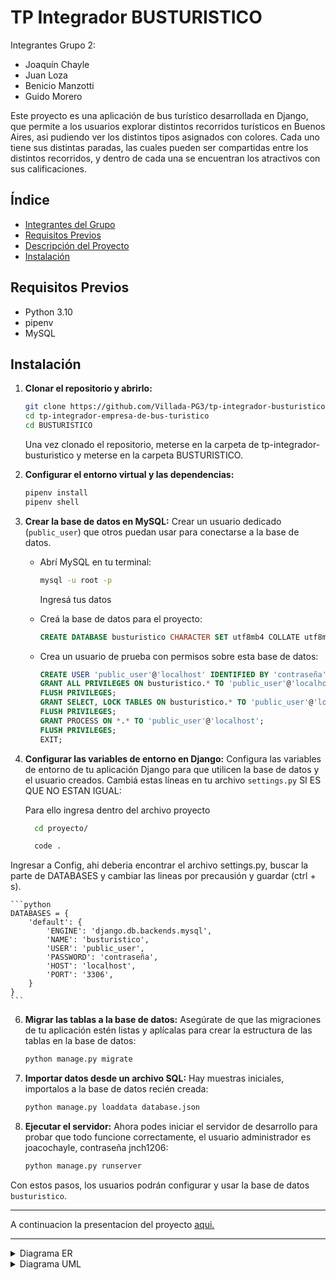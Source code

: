 # TP Integrador BUSTURISTICO
Integrantes Grupo 2:
- Joaquín Chayle
- Juan Loza
- Benicio Manzotti
- Guido Morero

Este proyecto es una aplicación de bus turístico desarrollada en Django, que permite a los usuarios explorar distintos recorridos turísticos en Buenos Aires, asi pudiendo ver los distintos tipos asignados con colores. Cada uno tiene sus distintas paradas, las cuales pueden ser compartidas entre los distintos recorridos, y dentro de cada una se encuentran los atractivos con sus calificaciones. 

## Índice

- [Integrantes del Grupo](#integrantes-del-grupo)
- [Requisitos Previos](#requisitos-previos)
- [Descripción del Proyecto](#descripción-del-proyecto)
- [Instalación](#instalación)


## Requisitos Previos

- Python 3.10
- pipenv
- MySQL


## Instalación

1. **Clonar el repositorio y abrirlo:**
    ```bash
    git clone https://github.com/Villada-PG3/tp-integrador-busturistico.git
    cd tp-integrador-empresa-de-bus-turistico
    cd BUSTURISTICO
    ```
    Una vez clonado el repositorio, meterse en la carpeta de tp-integrador-busturistico y meterse en la carpeta BUSTURISTICO.

2. **Configurar el entorno virtual y las dependencias:**
    ```bash
    pipenv install
    pipenv shell
    ```

3. **Crear la base de datos en MySQL:**
   Crear un usuario dedicado (`public_user`) que otros puedan usar para conectarse a la base de datos. 

    - Abrí MySQL en tu terminal:
      ```bash
      mysql -u root -p
      ```
      Ingresá tus datos

    - Creá la base de datos para el proyecto:
      ```sql
      CREATE DATABASE busturistico CHARACTER SET utf8mb4 COLLATE utf8mb4_unicode_ci;
      ```

    - Crea un usuario de prueba con permisos sobre esta base de datos:
      ```sql
      CREATE USER 'public_user'@'localhost' IDENTIFIED BY 'contraseña';
      GRANT ALL PRIVILEGES ON busturistico.* TO 'public_user'@'localhost';
      FLUSH PRIVILEGES;
      GRANT SELECT, LOCK TABLES ON busturistico.* TO 'public_user'@'localhost';
      FLUSH PRIVILEGES;
      GRANT PROCESS ON *.* TO 'public_user'@'localhost';
      FLUSH PRIVILEGES;
      EXIT;
      ```

4. **Configurar las variables de entorno en Django:**
   Configura las variables de entorno de tu aplicación Django para que utilicen la base de datos y el usuario creados. Cambiá estas líneas en tu archivo `settings.py` SI ES QUE NO ESTAN IGUAL:

   Para ello ingresa dentro del archivo proyecto
    ```bash
      cd proyecto/

      code .
    ```
Ingresar a  Config, ahi deberia encontrar el archivo settings.py, buscar la parte de DATABASES y cambiar las lineas por precausión y guardar (ctrl + s).
    

    ```python
    DATABASES = {
        'default': {
            'ENGINE': 'django.db.backends.mysql',
            'NAME': 'busturistico',
            'USER': 'public_user',
            'PASSWORD': 'contraseña',
            'HOST': 'localhost',
            'PORT': '3306',
        }
    }
    ```

6. **Migrar las tablas a la base de datos:**
   Asegúrate de que las migraciones de tu aplicación estén listas y aplícalas para crear la estructura de las tablas en la base de datos:

    ```bash
    python manage.py migrate
    ```

7. **Importar datos desde un archivo SQL:**
   Hay muestras iniciales, importalos a la base de datos recién creada:

    ```bash
    python manage.py loaddata database.json
    ```

8. **Ejecutar el servidor:**
   Ahora podes iniciar el servidor de desarrollo para probar que todo funcione correctamente, el usuario administrador es joacochayle, contraseña jnch1206:

    ```bash
    python manage.py runserver
    ```

Con estos pasos, los usuarios podrán configurar y usar la base de datos `busturistico`.

---

A continuacion la presentacion del proyecto [aqui.](https://www.canva.com/design/DAGU3IV5P-M/LEJ5PI1A-aX7SgZvf09yeg/view?utm_content=DAGU3IV5P-M&utm_campaign=designshare&utm_medium=link&utm_source=editor)

---
<details>
<summary>Diagrama ER</summary>

```mermaid
erDiagram

  
    Viaje}|--||Recorrido : ejecutan

    Recorrido{
        varchar nombre
        varchar codigo_alfanumerico PK
        time hora_inicio
        time hora_fin
        time frecuencia
    }
    
    Recorrido||--|{Orden_parada : tienen
    

    Chofer||--|{Viaje : realiza

    Viaje{
        int id_viaje PK
        int legajo FK
        int num_unidad FK
        varchar codigo_alfanumerico FK
        int id_estadoV FK
        time horario_inicio_programado
        time horario_fin_programado
        date fecha_viaje
        datetime marca_inicio_viaje_real
        datetime marca_fin_viaje_real
    }

    Viaje}|--||Estado_viaje : tienen

    Estado_viaje{
        int id_estadoV PK
        varchar nombre
        varchar descripcion
    }
    

    Viaje}|--||Bus : se_le_asigna

    Chofer{
        int legajo PK
        varchar nombre
        varchar apellido
        
    }
    Bus{
        varchar patente 
        int num_unidad PK
        date fecha_compra
        int id_estadoB FK
    }

    Bus}|--||Estado_bus : tienen

    Estado_bus{
        int id_estadoB PK
        varchar nombre
        varchar descripcion
    }

    Parada}|--||Tipo_parada : tiene

    Tipo_parada{
        int id_tipo_parada PK
        varchar nombre_tipo_parada
        varchar descripcion
    }
    Parada{
        int id_parada PK
        int id_tipo_parada FK
        varchar nombre
        varchar direccion
        varchar descripcion
        longblob imagen
    }

    Parada||--|{atractivoXparada : tiene
    Parada||--|{Orden_parada : esta

    atractivoXparada{
        int id_atractivoXparada PK
        int id_atractivo FK
        int id_parada FK
    }
    
    atractivoXparada}|--||Atractivo : tienen

    Atractivo{
        int id_atractivo PK
        varchar nombre
        varchar descripcion
        float calificacion
    }

    Orden_parada{
        int id_ord_parada PK
        int id_parada FK
        int codigo_alfanumerico FK
        int asignacion_paradas
    }

```
</details>

<details>
<summary>Diagrama UML</summary>

```mermaid

classDiagram

    class EstadoBus {
        +nombre: str
        +descripcion: str
        +__str__()
    }

    class EstadoViaje {
        +nombre: str
        +descripcion: str
        +__str__()
    }

    class Recorrido {
        +nombre: str
        +codigo_alfanumerico: str
        +hora_inicio: Time
        +hora_fin: Time
        +frecuencia: Time
        +__str__()
    }

    class Parada {
        +nombre: str
        +direccion: str
        +descripcion: str
        +imagen: bool
        +tipo_parada: tipo_parada
        +__str__()
    }

    class TipoParada {
        +nombre_tipo_parada: str
        +descripcion: str
        +__str__()
    }

    class Atractivo {
        +nombre: str
        +descripcion: str
        +calificacion: float
        +__str__()
    }

    class AtractivoXParada {
        +parada: parada
        +atractivo: atractivo
    }

    class OrdenParada {
        +parada: parada
        +recorrido: recorrido
        +asignacion_paradas: int
    }

    class Bus {
        +patente: str
        +num_unidad: int
        +fecha_compra: date
        +estado_bus: estad_bus
        +clean()
        +save()
        +__str__()
    }

    class Chofer {
        +legajo: int
        +nombre: str
        +apellido: str
        +__str__()
    }

    class Viaje {
        +chofer[]: listachoferes
        +bus[]: listabuses
        +recorrido[]: listarecorridos
        +estado_viaje: estado_viaje
        +horario_inicio_programado: time
        +horario_fin_programado: time
        +fecha_viaje: date
        +marca_inicio_viaje_real: DateTime
        +marca_fin_viaje_real: DateTime
        +__str__()
    }

    EstadoBus "1" <-- Bus
    EstadoViaje "1" <-- Viaje
   
    TipoParada "1" <-- Parada
    AtractivoXParada "1..*" <-- Parada
    AtractivoXParada "1..*" <-- Atractivo
    OrdenParada "1..*" <-- Parada
    OrdenParada "1..*" <-- Recorrido
    Bus "1"<-- Viaje
    Chofer "1" <-- Viaje
    Recorrido  --> "1..*" Viaje
    EstadoViaje "1" <-- Viaje







    
    RecorridoListView --> Recorrido
    ListaRecorridosView --> Recorrido
    RecorridoDetailView --> ControladorRecorrido
    NuevoRecorridoView --> ControladorRecorridoNuevo
    ControladorRecorrido ..> Recorrido
    ControladorRecorridoNuevo ..> Recorrido




    class ControladorRecorrido {
    <<controlador>>
        +obtener_recorrido_y_paradas()
        +detail_recorrido()
    }

    class ListaRecorridosView {
    <<interface>>
        +is_superuser()
        +get()
        +post()
    }

    class RecorridoListView {
    <<interface>>
        recorridos
    }

    class RecorridoDetailView {
    <<interface>>
        +get()
    }

    class ControladorRecorridoNuevo {
    <<controlador>>
        +validar_recorrido()
        +create_recorrido()
    }

    class NuevoRecorridoView {
    <<interface>>
        +validar_formulario()
    }


    ParadaDetailView --> Parada
    ParadaDetailView --> AtractivoXParada
    ControladorParada ..> Parada
    ListaParadasView --> ControladorParada
    CrearParadaView --> ControladorParada

    class ParadaDetailView {
    <<interface>>
        +get()
    }

    class ControladorParada {
    <<controlador>>
        
        +crear_parada()
        +listar_paradas()
        +eliminar_parada()
    }

    class ListaParadasView{
    <<interface>>
        +validar_superusuario()
        +get()
        +post()
    }
    class CrearParadaView{
    <<interface>>
        +validar_formulario()
    }
    
    GestionParadaRecorridoView --> ControladorParadaRecorrido
    ControladorParadaRecorrido ..> OrdenParada

    class GestionParadaRecorridoView{
    <<interface>>
        +validar_superusuario()
        +get()
        +post()
    
    }

    class ControladorParadaRecorrido{
    <<controlador>>
        +obtener_contexto_gestion()
        +procesar_peticion()
        +_procesar_agregar()
        +_procesar_eliminar()
        +_validar_orden_parada()
    }

    MarcarViajeView --> Chofer
    MarcarViajeView --> Viaje
    ViajeListView --> Viaje
    ViajeDetailView --> Viaje
    CrearViajeView --> Bus
    CrearViajeView --> EstadoViaje
    CrearViajeView --> Viaje
    EditarViajeView --> Viaje
    EditarViajeView --> Bus
    EditarViajeView --> EstadoViaje
    ViajeController ..> Viaje



    class MarcarViajeView {
    <<interface>>
        +get()
        +post()
    }

    class ViajeListView {
    <<interface>>
        +get()
        +post()
    }

    class ViajeDetailView {
    <<interface>>
        +get()
    }

    class CrearViajeView {
    <<interface>>
        +get()
        +validar_formulario()
    }

    class EditarViajeView {
    <<interface>>
        +get()
        +validar_formulario()
    }

    class ViajeController {
    <<controlador>>
        +crear_viaje()
        +eliminar_viaje()
    }

    BusListView --> Bus
    CrearBusView --> BusController
    BusController ..> Bus


    class BusListView {
    <<interface>>
        +get()
        +post()
    }

    class CrearBusView {
    <<interface>>
        +get()
    }

    class BusController {
    <<controlador>>
        +crear_bus()
        +listar_buses()
        +eliminar_bus()
    }

    ChoferController ..> Chofer
    ChoferLoginView --> ChoferController
    ChoferListView --> ChoferController


    class ChoferLoginView {
    <<interface>>
        +get()
        +validar_formulario()
    }

    class ChoferListView {
    <<interface>>
        +get()
        +post()
    }

    class ChoferController {
    <<controlador>>
        +crear_chofer()
        +listar_choferes()
        +eliminar_chofer()
    }

    ReporteViajesView --> ControladorReporteViajes
    ControladorReporteViajes ..> Viaje

    class ReporteViajesView {
    <<interface>>
        +get()
    }

    class ControladorReporteViajes {
    <<controlador>>
        +generar_reporte()
        +_procesar_viajes()
        +_procesar_viaje()
        +_calcular_promedios()

    }

    ControladorAtractivo ..> Atractivo
    ListaAtractivosView --> ControladorAtractivo
    CrearAtractivoView --> ControladorAtractivo


    class ControladorAtractivo {
    <<controlador>>
        +crear_atractivo()
        +listar_atractivos()
        +eliminar_atractivo()
    }

    class ListaAtractivosView {
    <<interface>>
        +validar_superusuario()
        +get()
        +post()
    }

    class CrearAtractivoView {
    <<interface>>
        +validar_superusuario()
        +validar_formulario()
    }

    ControladorAtractivoXParada ..> AtractivoXParada
    GestionAtractivosParadaView --> ControladorAtractivoXParada


    class ControladorAtractivoXParada {
    <<controlador>>
        +obtener_contexto_gestion()
        +agregar_atractivo_a_parada()
        +eliminar_asignacion()
    }

    class GestionAtractivosParadaView {
    <<interface>>
        +validar_superusuario()
        +get()
        +post()
    }

  






```
</details>
